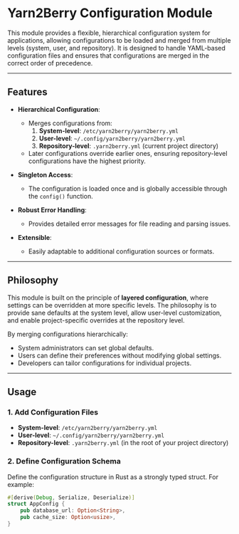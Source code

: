 # Yarn2Berry Configuration Module

This module provides a flexible, hierarchical configuration system for applications, allowing configurations to be loaded and merged from multiple levels (system, user, and repository). It is designed to handle YAML-based configuration files and ensures that configurations are merged in the correct order of precedence.

---

## Features

- **Hierarchical Configuration**:

  - Merges configurations from:
    1. **System-level**: `/etc/yarn2berry/yarn2berry.yml`
    2. **User-level**: `~/.config/yarn2berry/yarn2berry.yml`
    3. **Repository-level**: `.yarn2berry.yml` (current project directory)
  - Later configurations override earlier ones, ensuring repository-level configurations have the highest priority.

- **Singleton Access**:

  - The configuration is loaded once and is globally accessible through the `config()` function.

- **Robust Error Handling**:

  - Provides detailed error messages for file reading and parsing issues.

- **Extensible**:
  - Easily adaptable to additional configuration sources or formats.

---

## Philosophy

This module is built on the principle of **layered configuration**, where settings can be overridden at more specific levels. The philosophy is to provide sane defaults at the system level, allow user-level customization, and enable project-specific overrides at the repository level.

By merging configurations hierarchically:

- System administrators can set global defaults.
- Users can define their preferences without modifying global settings.
- Developers can tailor configurations for individual projects.

---

## Usage

### 1. **Add Configuration Files**

- **System-level**: `/etc/yarn2berry/yarn2berry.yml`
- **User-level**: `~/.config/yarn2berry/yarn2berry.yml`
- **Repository-level**: `.yarn2berry.yml` (in the root of your project directory)

### 2. **Define Configuration Schema**

Define the configuration structure in Rust as a strongly typed struct. For example:

```rust
#[derive(Debug, Serialize, Deserialize)]
struct AppConfig {
    pub database_url: Option<String>,
    pub cache_size: Option<usize>,
}
```
